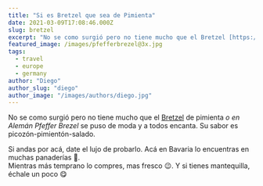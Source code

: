 ```yaml
---
title: "Si es Bretzel que sea de Pimienta"
date: 2021-03-09T17:08:46.000Z
slug: bretzel
excerpt: "No se como surgió pero no tiene mucho que el Bretzel [https://es.wikipedia.org/wiki/Bretzel] de pimienta o en Alemán Pfeffer Brezel se puso de moda y a todos e..."
featured_image: /images/pfefferbrezel@3x.jpg
tags:
  - travel
  - europe
  - germany
author: "Diego"
author_slug: "diego"
author_image: "/images/authors/diego.jpg"
---
```


No se como surgió pero no tiene mucho que el [Bretzel](https://es.wikipedia.org/wiki/Bretzel) de pimienta _o en Alemán Pfeffer Brezel_ se puso de moda y a todos encanta. Su sabor es picozón-pimientón-salado.  
  
Si andas por acá, date el lujo de probarlo. Acá en Bavaria lo encuentras en muchas panaderías 🥨.  
Mientras más temprano lo compres, mas fresco 😉. Y si tienes mantequilla, échale un poco 😋
